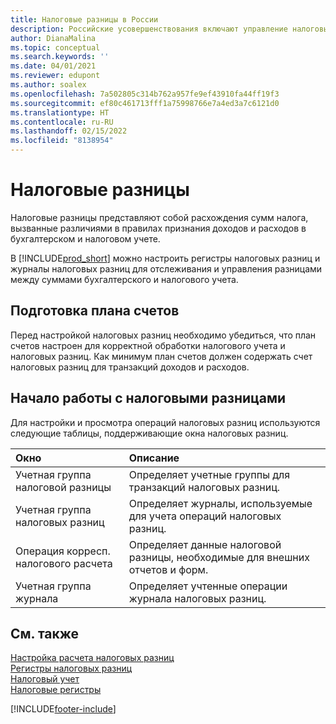 ```yaml
---
title: Налоговые разницы в России
description: Российские усовершенствования включают управление налоговыми разницами.
author: DianaMalina
ms.topic: conceptual
ms.search.keywords: ''
ms.date: 04/01/2021
ms.reviewer: edupont
ms.author: soalex
ms.openlocfilehash: 7a502805c314b762a957fe9ef43910fa44ff19f3
ms.sourcegitcommit: ef80c461713fff1a75998766e7a4ed3a7c6121d0
ms.translationtype: HT
ms.contentlocale: ru-RU
ms.lasthandoff: 02/15/2022
ms.locfileid: "8138954"
---
```

# <a name="tax-differences"></a>Налоговые разницы

Налоговые разницы представляют собой расхождения сумм налога, вызванные различиями в правилах признания доходов и расходов в бухгалтерском и налоговом учете. 

В [!INCLUDE[prod_short](../../includes/prod_short.md)] можно настроить регистры налоговых разниц и журналы налоговых разниц для отслеживания и управления разницами между суммами бухгалтерского и налогового учета.

## <a name="preparing-the-chart-of-accounts"></a>Подготовка плана счетов

Перед настройкой налоговых разниц необходимо убедиться, что план счетов настроен для корректной обработки налогового учета и налоговых разниц. Как минимум план счетов должен содержать счет налоговых разниц для транзакций доходов и расходов.

## <a name="getting-started-with-tax-differences"></a>Начало работы с налоговыми разницами 

Для настройки и просмотра операций налоговых разниц используются следующие таблицы, поддерживающие окна налоговых разниц.

| Окно                     | Описание                                                  |
| :------------------------- | :----------------------------------------------------------- |
| Учетная группа налоговой разницы    | Определяет учетные группы для транзакций налоговых разниц.    |
| Учетная группа налоговых разниц | Определяет журналы, используемые для учета операций налоговых разниц. |
| Операция корресп. налогового расчета   | Определяет данные налоговой разницы, необходимые для внешних отчетов и форм. |
| Учетная группа журнала     | Определяет учтенные операции журнала налоговых разниц.             |

## <a name="see-also"></a>См. также

[Настройка расчета налоговых разниц](Setting-up-Tax-Difference-Calculation.md)  
[Регистры налоговых разниц](Tax-Difference-Registers.md)  
[Налоговый учет](Tax-Accounting.md)  
[Налоговые регистры](Tax-Registers.md)  


[!INCLUDE[footer-include](../../includes/footer-banner.md)]